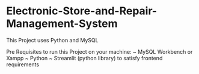 # Electronic-Store-and-Repair-Management-System

This Project uses Python and MySQL



Pre Requisites to run this Project on your machine:
  ~ MySQL Workbench or Xampp 
  ~ Python 
  ~ Streamlit (python library) to satisfy frontend requirements
  

